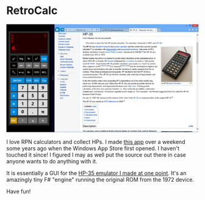 # RetroCalc

![Screenshot](App/Screenshots/Screenshot3.png)

I love RPN calculators and collect HPs. I made [this app](http://apps.microsoft.com/windows/en-us/app/retrocalc/2a267e85-278b-48a0-ad10-b2d2028cf297) over a weekend some years ago when the Windows App Store first opened. I haven't touched it since! I figured I may as well put the source out there in case anyone wants to do anything with it.

It is essentially a GUI for the [HP-35 emulator I made at one point](http://blogs.msdn.com/b/ashleyf/archive/tags/hp_2d00_35/). It's an amazingly tiny F# "engine" running the original ROM from the 1972 device.

Have fun!

